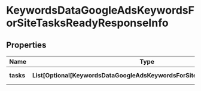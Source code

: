 # KeywordsDataGoogleAdsKeywordsForSiteTasksReadyResponseInfo


## Properties

| Name | Type | Description | Notes |
|------------ | ------------- | ------------- | -------------|
**tasks** | **List[Optional[KeywordsDataGoogleAdsKeywordsForSiteTasksReadyTaskInfo]]** | array of tasks |[optional]|